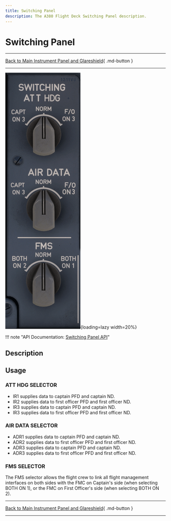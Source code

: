 ```yaml
---
title: Switching Panel
description: The A380 Flight Deck Switching Panel description.
---
```


# Switching Panel

---

[Back to Main Instrument Panel and Glareshield](../overviews/main-glare.md){ .md-button }

---

![img_1.png](../../../assets/a380x-briefing/flight-deck/main/switching.png){loading=lazy width=20%}

!!! note "API Documentation: [Switching Panel API](../../../../../aircraft/a380x/a380x-api/a380x-flight-deck-api.md#switching-panel)"

## Description

## Usage

### ATT HDG SELECTOR

* IR1 supplies data to captain PFD and captain ND.
* IR2 supplies data to first officer PFD and first officer ND.
* IR3 supplies data to captain PFD and captain ND.
* IR3 supplies data to first officer PFD and first officer ND.

### AIR DATA SELECTOR

* ADR1 supplies data to captain PFD and captain ND.
* ADR2 supplies data to first officer PFD and first officer ND.
* ADR3 supplies data to captain PFD and captain ND.
* ADR3 supplies data to first officer PFD and first officer ND.

### FMS SELECTOR

The FMS selector allows the flight crew to link all flight management interfaces on both sides with the
FMC on Captain's side (when selecting BOTH ON 1), or the FMC on First Officer's side (when
selecting BOTH ON 2).

---

[Back to Main Instrument Panel and Glareshield](../overviews/main-glare.md){ .md-button }

---


